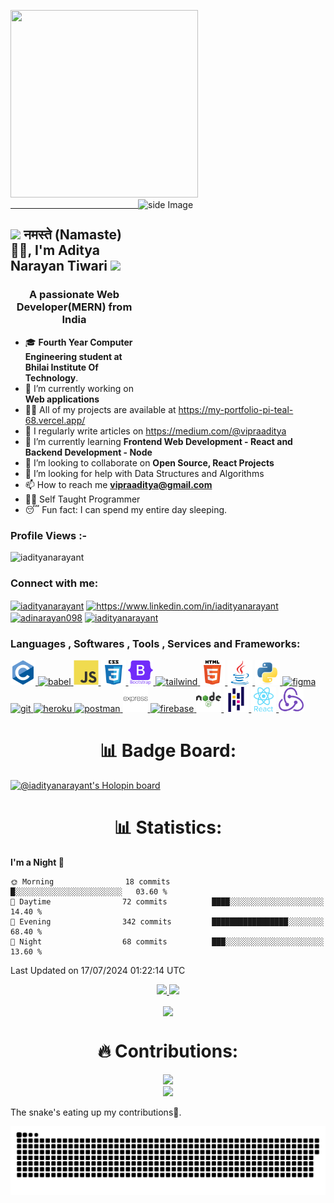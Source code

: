 <p>
 <img src="https://github.com/Adam-pw/Adam-pw/blob/main/animation_500_kxa883sd.gif" width="300" height="300"/>
<img src="https://github.com/kumarjeetray/kumarjeetray/blob/main/life_balance.gif" alt="side Image" align="right" width="300" height="300" />
</p>
<hr>
<p>

<h2><img src="https://emojis.slackmojis.com/emojis/images/1531849430/4246/blob-sunglasses.gif?1531849430" width="30"/> नमस्ते (Namaste)🙏🏻, I'm Aditya Narayan Tiwari <img src="https://media.giphy.com/media/WUlplcMpOCEmTGBtBW/giphy.gif" width="30"></h2> 
<h3 align="center">A passionate Web Developer(MERN) from India</h3>

- 🎓 **Fourth Year Computer Engineering student at Bhilai Institute Of Technology**.
- 🔭 I’m currently working on **Web applications**
- 👨‍💻 All of my projects are available at https://my-portfolio-pi-teal-68.vercel.app/
- 📝 I regularly write articles on https://medium.com/@vipraaditya
- 🌱 I’m currently learning **Frontend Web Development - React and Backend Development - Node**
- 👯 I’m looking to collaborate on **Open Source, React Projects**
- 🤝 I’m looking for help with Data Structures and Algorithms
- 📫 How to reach me **vipraaditya@gmail.com**
- 👨‍💻 Self Taught Programmer
- 😴 Fun fact: I can spend my entire day sleeping.

 
<p align="right"> <h3>Profile Views :-</h3> <img src="https://komarev.com/ghpvc/?username=iadityanarayant&label=Profile%20views&color=0e75b6&style=flat"
    alt="iadityanarayant" /> 
</p>
<h3 align="left">Connect with me:</h3>
<p align="left">
<a href="https://twitter.com/iadityanarayant" target="blank"><img align="center" src="https://raw.githubusercontent.com/rahuldkjain/github-profile-readme-generator/master/src/images/icons/Social/twitter.svg" alt="iadityanarayant" height="30" width="40" /></a>
<a href="https://linkedin.com/in/iadityanarayant" target="https://www.linkedin.com/in/iadityanarayant"><img align="center" src="https://raw.githubusercontent.com/rahuldkjain/github-profile-readme-generator/master/src/images/icons/Social/linked-in-alt.svg" alt="https://www.linkedin.com/in/iadityanarayant" height="30" width="40" /></a>
<a href="https://www.instagram.com/adinarayan098" target="blank"><img align="center" src="https://raw.githubusercontent.com/rahuldkjain/github-profile-readme-generator/master/src/images/icons/Social/instagram.svg" alt="adinarayan098" height="30" width="40" /></a>
<a href="https://medium.com/@vipraaditya" target="blank"><img align="center" src="https://raw.githubusercontent.com/rahuldkjain/github-profile-readme-generator/master/src/images/icons/Social/medium.svg" alt="iadityanarayant" height="30" width="40" /></a>
</p>

<h3 align="left">Languages , Softwares , Tools , Services and Frameworks:</h3>
<p align="left"> <a href="https://www.cprogramming.com/" target="_blank"> <img src="https://raw.githubusercontent.com/devicons/devicon/master/icons/c/c-original.svg" alt="c" width="40" height="40"/> </a>  <a href="https://babeljs.io/" target="_blank" rel="noreferrer"> <img src="https://www.vectorlogo.zone/logos/babeljs/babeljs-icon.svg" alt="babel" width="40" height="40"/> </a> <a href="https://developer.mozilla.org/en-US/docs/Web/JavaScript" target="_blank" rel="noreferrer"> <img src="https://raw.githubusercontent.com/devicons/devicon/master/icons/javascript/javascript-original.svg" alt="javascript" width="40" height="40"/> <a href="https://www.w3schools.com/css/" target="_blank"> <img src="https://raw.githubusercontent.com/devicons/devicon/master/icons/css3/css3-original-wordmark.svg" alt="css3" width="40" height="40"/> </a> <a href="https://getbootstrap.com" target="_blank" rel="noreferrer"> <img src="https://raw.githubusercontent.com/devicons/devicon/master/icons/bootstrap/bootstrap-plain-wordmark.svg" alt="bootstrap" width="40" height="40"/> </a> <a href="https://tailwindcss.com/" target="_blank" rel="noreferrer"> <img src="https://www.vectorlogo.zone/logos/tailwindcss/tailwindcss-icon.svg" alt="tailwind" width="40" height="40"/> </a>  <a href="https://www.w3.org/html/" target="_blank"> <img src="https://raw.githubusercontent.com/devicons/devicon/master/icons/html5/html5-original-wordmark.svg" alt="html5" width="40" height="40"/> </a> <a href="https://www.java.com" target="_blank"> <img src="https://raw.githubusercontent.com/devicons/devicon/master/icons/java/java-original.svg" alt="java" width="40" height="40"/> </a> <a href="https://www.python.org" target="_blank"> <img src="https://raw.githubusercontent.com/devicons/devicon/master/icons/python/python-original.svg" alt="python" width="40" height="40"/> </a>   <a href="https://www.figma.com/" target="_blank" rel="noreferrer"> <img src="https://www.vectorlogo.zone/logos/figma/figma-icon.svg" alt="figma" width="40" height="40"/> </a> 
  <a href="https://git-scm.com/" target="_blank" rel="noreferrer"> <img src="https://www.vectorlogo.zone/logos/git-scm/git-scm-icon.svg" alt="git" width="40" height="40"/> </a> 
  <a href="https://heroku.com" target="_blank" rel="noreferrer"> <img src="https://www.vectorlogo.zone/logos/heroku/heroku-icon.svg" alt="heroku" width="40" height="40"/> </a> 
  <a href="https://postman.com" target="_blank" rel="noreferrer"> <img src="https://www.vectorlogo.zone/logos/getpostman/getpostman-icon.svg" alt="postman" width="40" height="40"/>  <a href="https://expressjs.com" target="_blank" rel="noreferrer"> <img src="https://raw.githubusercontent.com/devicons/devicon/master/icons/express/express-original-wordmark.svg" alt="express" width="40" height="40"/> </a> <a href="https://firebase.google.com/" target="_blank" rel="noreferrer"> <img src="https://www.vectorlogo.zone/logos/firebase/firebase-icon.svg" alt="firebase" width="40" height="40"/> <a href="https://nodejs.org" target="_blank" rel="noreferrer"> <img src="https://raw.githubusercontent.com/devicons/devicon/master/icons/nodejs/nodejs-original-wordmark.svg" alt="nodejs" width="40" height="40"/> </a> <a href="https://pandas.pydata.org/" target="_blank" rel="noreferrer"> <img src="https://raw.githubusercontent.com/devicons/devicon/2ae2a900d2f041da66e950e4d48052658d850630/icons/pandas/pandas-original.svg" alt="pandas" width="40" height="40"/> </a> <a href="https://reactjs.org/" target="_blank" rel="noreferrer"> <img src="https://raw.githubusercontent.com/devicons/devicon/master/icons/react/react-original-wordmark.svg" alt="react" width="40" height="40"/> </a>  <a href="https://redux.js.org" target="_blank" rel="noreferrer"> <img src="https://raw.githubusercontent.com/devicons/devicon/master/icons/redux/redux-original.svg" alt="redux" width="40" height="40"/> </a> 
<br>

<h1 align="center"> 📊 Badge Board: </h1>

[![@iadityanarayant's Holopin board](https://holopin.me/iadityanarayant)](https://holopin.io/@iadityanarayant)

<h1 align="center"> 📊 Statistics: </h1>

<!--START_SECTION:waka-->
**I'm a Night 🦉** 

```text
🌞 Morning                18 commits          █░░░░░░░░░░░░░░░░░░░░░░░░   03.60 % 
🌆 Daytime                72 commits          ████░░░░░░░░░░░░░░░░░░░░░   14.40 % 
🌃 Evening                342 commits         █████████████████░░░░░░░░   68.40 % 
🌙 Night                  68 commits          ███░░░░░░░░░░░░░░░░░░░░░░   13.60 % 
```



 Last Updated on 17/07/2024 01:22:14 UTC
<!--END_SECTION:waka-->

<p align="center">
  <a href="https://github.com/iadityanarayant/github-readme-stats">
    <img src="https://github-readme-stats.vercel.app/api?username=iadityanarayant&show_icons=true&bg_color=0d1117&text_color=40cfcd&border_color=444" height="165">
  </a>
  <a href="https://github.com/iadityanarayant/github-readme-stats">
    <img src="https://github-readme-stats.vercel.app/api/top-langs/?username=iadityanarayant&layout=compact&bg_color=0d1117&text_color=40cfcd&border_color=444"  height="165">
  </a>
<div align="center">
  <img src="https://github-profile-trophy.vercel.app/?username=iadityanarayant&column=6&theme=onedark" align="center"/>
</div>

<h1 align="center"> 🔥 Contributions: </h1>
<p align="center">
 <a href="https://git.io/streak-stats" align="middle">
    <img src="http://github-readme-streak-stats.herokuapp.com?user=iadityanarayant&theme=react&background=0d1117&border=666">
  </a>
  <br>
  <a href="https://github.com/iadityanarayant/github-readme-activity-graph">
    <img src="https://activity-graph.herokuapp.com/graph?username=iadityanarayant&theme=react-dark&hide_border=true">
  </a>
</p>

The snake's eating up my contributions🐍.

![snake gif](https://github.com/iAdityaNarayanT/iAdityaNarayanT/blob/6475deada7b47bbb0b3fdda7a208cc4dcccf5b4d/github-contribution-grid-snake-dark.svg)

<br>

